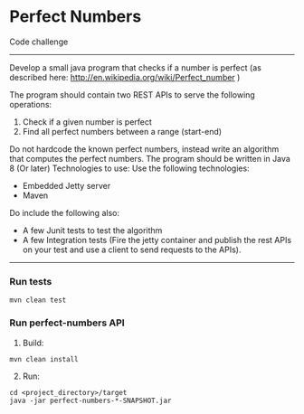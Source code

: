 # Perfect Numbers

Code challenge
___

Develop a small java program that checks if a number is perfect (as described here:
http://en.wikipedia.org/wiki/Perfect_number )

The program should contain two REST APIs to serve the following operations:

1. Check if a given number is perfect
2. Find all perfect numbers between a range (start-end)

Do not hardcode the known perfect numbers, instead write an algorithm that computes the perfect numbers. The program
should be written in Java 8 (Or later)
Technologies to use:
Use the following technologies:

* Embedded Jetty server
* Maven

Do include the following also:

* A few Junit tests to test the algorithm
* A few Integration tests (Fire the jetty container and publish the rest APIs on your test and use a client to send
  requests to the APIs).

---

### Run tests

```shell
mvn clean test
```

### Run perfect-numbers API

1) Build:

```shell
mvn clean install
```

2) Run:

```shell
cd <project_directory>/target
java -jar perfect-numbers-*-SNAPSHOT.jar
```